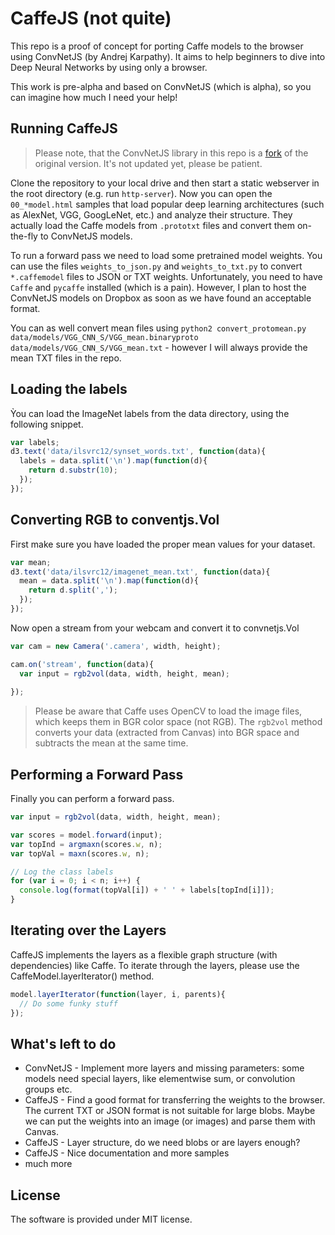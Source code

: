 # CaffeJS (not quite)

This repo is a proof of concept for porting Caffe models to the browser using ConvNetJS (by Andrej Karpathy). It aims to help beginners to dive into Deep Neural Networks by using only a browser.

This work is pre-alpha and based on ConvNetJS (which is alpha), so you can imagine how much I need your help!

## Running CaffeJS

> Please note, that the ConvNetJS library in this repo is a [fork](https://github.com/chaosmail/convnetjs) of the original version. It's not updated yet, please be patient.

Clone the repository to your local drive and then start a static webserver in the root directory (e.g. run `http-server`). Now you can open the `00_*model.html` samples that load popular deep learning architectures (such as AlexNet, VGG, GoogLeNet, etc.) and analyze their structure. They actually load the Caffe models from `.prototxt` files and convert them on-the-fly to ConvNetJS models.

To run a forward pass we need to load some pretrained model weights. You can use the files `weights_to_json.py` and `weights_to_txt.py` to convert `*.caffemodel` files to JSON or TXT weights. Unfortunately, you need to have `Caffe` and `pycaffe` installed (which is a pain). However, I plan to host the ConvNetJS models on Dropbox as soon as we have found an acceptable format.

You can as well convert mean files using `python2 convert_protomean.py data/models/VGG_CNN_S/VGG_mean.binaryproto data/models/VGG_CNN_S/VGG_mean.txt` - however I will always provide the mean TXT files in the repo.

## Loading the labels

Ỳou can load the ImageNet labels from the data directory, using the following snippet.

```js
var labels;
d3.text('data/ilsvrc12/synset_words.txt', function(data){
  labels = data.split('\n').map(function(d){
    return d.substr(10);
  });
});
```

## Converting RGB to conventjs.Vol

First make sure you have loaded the proper mean values for your dataset.

```js
var mean;
d3.text('data/ilsvrc12/imagenet_mean.txt', function(data){
  mean = data.split('\n').map(function(d){
    return d.split(',');
  });
});
```

Now open a stream from your webcam and convert it to convnetjs.Vol

```js
var cam = new Camera('.camera', width, height);

cam.on('stream', function(data){
  var input = rgb2vol(data, width, height, mean);
  
});
```

> Please be aware that Caffe uses OpenCV to load the image files, which keeps them in BGR color space (not RGB). The `rgb2vol` method converts your data (extracted from Canvas) into BGR space and subtracts the mean at the same time. 

## Performing a Forward Pass

Finally you can perform a forward pass.

```js
var input = rgb2vol(data, width, height, mean);

var scores = model.forward(input);
var topInd = argmaxn(scores.w, n);
var topVal = maxn(scores.w, n);

// Log the class labels
for (var i = 0; i < n; i++) { 
  console.log(format(topVal[i]) + ' ' + labels[topInd[i]]); 
}
```

## Iterating over the Layers

CaffeJS implements the layers as a flexible graph structure (with dependencies) like Caffe. To iterate through the layers, please use the CaffeModel.layerIterator() method.

```js
model.layerIterator(function(layer, i, parents){
  // Do some funky stuff
});
```

## What's left to do

* ConvNetJS - Implement more layers and missing parameters: some models need special layers, like elementwise sum, or convolution groups etc.
* CaffeJS - Find a good format for transferring the weights to the browser. The current TXT or JSON format is not suitable for large blobs. Maybe we can put the weights into an image (or images) and parse them with Canvas.
* CaffeJS - Layer structure, do we need blobs or are layers enough?
* CaffeJS - Nice documentation and more samples
* much more

## License

The software is provided under MIT license.